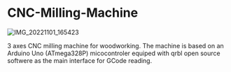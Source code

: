 # CNC-Milling-Machine
![IMG_20221101_165423](https://user-images.githubusercontent.com/123864033/215343281-53330b9e-bd98-4304-b9d6-768528afcbf1.jpg)

3 axes CNC milling machine for woodworking.
The machine is based on an Arduino Uno (ATmega328P) micocontroler equiped with qrbl open source softwere as the main interface for GCode reading.  
